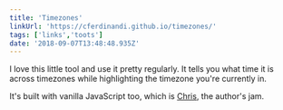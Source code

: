 ```yaml
---
title: 'Timezones'
linkUrl: 'https://cferdinandi.github.io/timezones/'
tags: ['links','toots']
date: '2018-09-07T13:48:48.935Z'
---
```


I love this little tool and use it pretty regularly. It tells you what time it is across timezones while highlighting the timezone you're currently in.

It's built with vanilla JavaScript too, which is [Chris](http://gomakethings.com), the author's jam.
